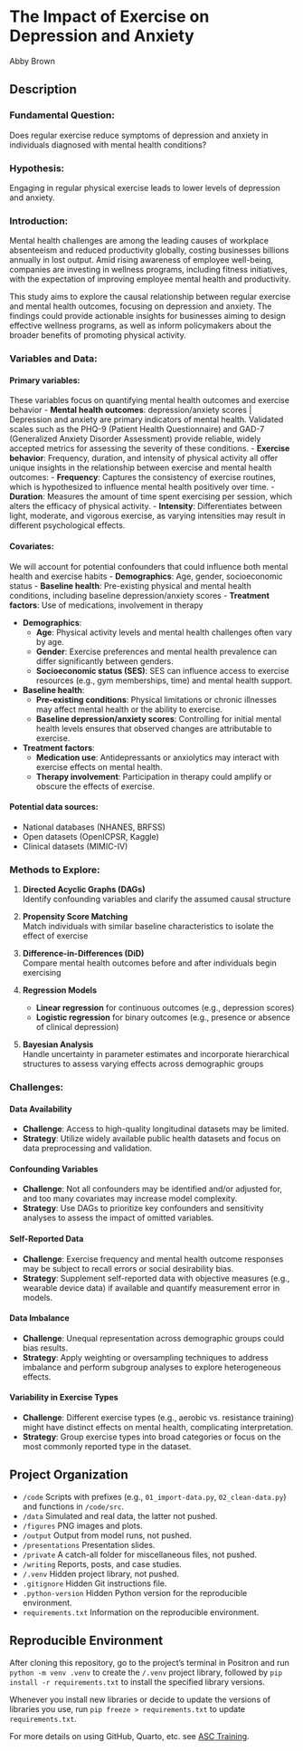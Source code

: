 # The Impact of Exercise on Depression and Anxiety
Abby Brown

## Description

### Fundamental Question:

Does regular exercise reduce symptoms of depression and anxiety in
individuals diagnosed with mental health conditions?

### Hypothesis:

Engaging in regular physical exercise leads to lower levels of
depression and anxiety.

### Introduction:

Mental health challenges are among the leading causes of workplace
absenteeism and reduced productivity globally, costing businesses
billions annually in lost output. Amid rising awareness of employee
well-being, companies are investing in wellness programs, including
fitness initiatives, with the expectation of improving employee mental
health and productivity.

This study aims to explore the causal relationship between regular
exercise and mental health outcomes, focusing on depression and anxiety.
The findings could provide actionable insights for businesses aiming to
design effective wellness programs, as well as inform policymakers about
the broader benefits of promoting physical activity.

### Variables and Data:

#### Primary variables:

These variables focus on quantifying mental health outcomes and exercise
behavior - **Mental health outcomes**: depression/anxiety scores \|
Depression and anxiety are primary indicators of mental health.
Validated scales such as the PHQ-9 (Patient Health Questionnaire) and
GAD-7 (Generalized Anxiety Disorder Assessment) provide reliable, widely
accepted metrics for assessing the severity of these conditions. -
**Exercise behavior**: Frequency, duration, and intensity of physical
activity all offer unique insights in the relationship between exercise
and mental health outcomes: - **Frequency**: Captures the consistency of
exercise routines, which is hypothesized to influence mental health
positively over time. - **Duration**: Measures the amount of time spent
exercising per session, which alters the efficacy of physical
activity. - **Intensity**: Differentiates between light, moderate, and
vigorous exercise, as varying intensities may result in different
psychological effects.

#### Covariates:

We will account for potential confounders that could influence both
mental health and exercise habits - **Demographics**: Age, gender,
socioeconomic status - **Baseline health**: Pre-existing physical and
mental health conditions, including baseline depression/anxiety scores -
**Treatment factors**: Use of medications, involvement in therapy

- **Demographics**:
  - **Age**: Physical activity levels and mental health challenges often
    vary by age.
  - **Gender**: Exercise preferences and mental health prevalence can
    differ significantly between genders.
  - **Socioeconomic status (SES)**: SES can influence access to exercise
    resources (e.g., gym memberships, time) and mental health support.
- **Baseline health**:
  - **Pre-existing conditions**: Physical limitations or chronic
    illnesses may affect mental health or the ability to exercise.
  - **Baseline depression/anxiety scores**: Controlling for initial
    mental health levels ensures that observed changes are attributable
    to exercise.
- **Treatment factors**:
  - **Medication use**: Antidepressants or anxiolytics may interact with
    exercise effects on mental health.
  - **Therapy involvement**: Participation in therapy could amplify or
    obscure the effects of exercise.

#### Potential data sources:

- National databases (NHANES, BRFSS)
- Open datasets (OpenICPSR, Kaggle)
- Clinical datasets (MIMIC-IV)

### Methods to Explore:

1.  **Directed Acyclic Graphs (DAGs)**  
    Identify confounding variables and clarify the assumed causal
    structure

2.  **Propensity Score Matching**  
    Match individuals with similar baseline characteristics to isolate
    the effect of exercise

3.  **Difference-in-Differences (DiD)**  
    Compare mental health outcomes before and after individuals begin
    exercising

4.  **Regression Models**

    - **Linear regression** for continuous outcomes (e.g., depression
      scores)
    - **Logistic regression** for binary outcomes (e.g., presence or
      absence of clinical depression)

5.  **Bayesian Analysis**  
    Handle uncertainty in parameter estimates and incorporate
    hierarchical structures to assess varying effects across demographic
    groups

### Challenges:

#### Data Availability

- **Challenge**: Access to high-quality longitudinal datasets may be
  limited.  
- **Strategy**: Utilize widely available public health datasets and
  focus on data preprocessing and validation.

#### Confounding Variables

- **Challenge**: Not all confounders may be identified and/or adjusted
  for, and too many covariates may increase model complexity.  
- **Strategy**: Use DAGs to prioritize key confounders and sensitivity
  analyses to assess the impact of omitted variables.

#### Self-Reported Data

- **Challenge**: Exercise frequency and mental health outcome responses
  may be subject to recall errors or social desirability bias.  
- **Strategy**: Supplement self-reported data with objective measures
  (e.g., wearable device data) if available and quantify measurement
  error in models.

#### Data Imbalance

- **Challenge**: Unequal representation across demographic groups could
  bias results.
- **Strategy**: Apply weighting or oversampling techniques to address
  imbalance and perform subgroup analyses to explore heterogeneous
  effects.

#### Variability in Exercise Types

- **Challenge**: Different exercise types (e.g., aerobic vs. resistance
  training) might have distinct effects on mental health, complicating
  interpretation.  
- **Strategy**: Group exercise types into broad categories or focus on
  the most commonly reported type in the dataset.

## Project Organization

- `/code` Scripts with prefixes (e.g., `01_import-data.py`,
  `02_clean-data.py`) and functions in `/code/src`.
- `/data` Simulated and real data, the latter not pushed.
- `/figures` PNG images and plots.
- `/output` Output from model runs, not pushed.
- `/presentations` Presentation slides.
- `/private` A catch-all folder for miscellaneous files, not pushed.
- `/writing` Reports, posts, and case studies.
- `/.venv` Hidden project library, not pushed.
- `.gitignore` Hidden Git instructions file.
- `.python-version` Hidden Python version for the reproducible
  environment.
- `requirements.txt` Information on the reproducible environment.

## Reproducible Environment

After cloning this repository, go to the project’s terminal in Positron
and run `python -m venv .venv` to create the `/.venv` project library,
followed by `pip install -r requirements.txt` to install the specified
library versions.

Whenever you install new libraries or decide to update the versions of
libraries you use, run `pip freeze > requirements.txt` to update
`requirements.txt`.

For more details on using GitHub, Quarto, etc. see [ASC
Training](https://github.com/marcdotson/asc-training).
